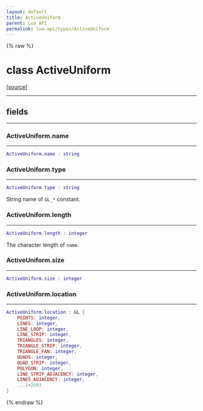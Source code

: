 ```yaml
---
layout: default
title: ActiveUniform
parent: Lua API
permalink: lua-api/types/ActiveUniform
---
```


{% raw %}

# class ActiveUniform





[<a href="https://github.com/beyond-all-reason/RecoilEngine/blob/b4d0041e4c68c34dace9abf492f9193d28ef5d7e/rts/Lua/LuaShaders.cpp#L923-L930" target="_blank">source</a>]







---



## fields
---

### ActiveUniform.name
---
```lua
ActiveUniform.name : string
```










### ActiveUniform.type
---
```lua
ActiveUniform.type : string
```



String name of `GL_*` constant.








### ActiveUniform.length
---
```lua
ActiveUniform.length : integer
```



The character length of `name`.








### ActiveUniform.size
---
```lua
ActiveUniform.size : integer
```










### ActiveUniform.location
---
```lua
ActiveUniform.location : GL {
    POINTS: integer,
    LINES: integer,
    LINE_LOOP: integer,
    LINE_STRIP: integer,
    TRIANGLES: integer,
    TRIANGLE_STRIP: integer,
    TRIANGLE_FAN: integer,
    QUADS: integer,
    QUAD_STRIP: integer,
    POLYGON: integer,
    LINE_STRIP_ADJACENCY: integer,
    LINES_ADJACENCY: integer,
    ...(+259)
}
```












{% endraw %}